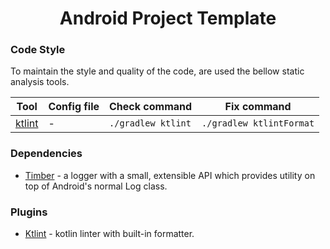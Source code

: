 <h1 align='center'>Android Project Template</h1>

### Code Style
To maintain the style and quality of the code, are used the bellow static analysis tools.

| Tool                                                   | Config file  | Check command      | Fix command               |
|---------------------------------------------------------|--------------|--------------------|---------------------------|
| [ktlint](https://github.com/pinterest/ktlint)           | -            | `./gradlew ktlint` | `./gradlew ktlintFormat`  |

### Dependencies
-   [Timber](https://github.com/JakeWharton/timber) - a logger with a small, extensible API which provides utility on top of Android's normal Log class.

### Plugins
-   [Ktlint](https://github.com/pinterest/ktlint) - kotlin linter with built-in formatter.
